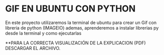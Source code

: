 # GIF EN UBUNTU CON PYTHON
En este proyecto utilizaremos la terminal de ubuntu para crear un Gif con libreria de python (IMAGEIO) ademas, aprenderemos a instalar librerias py desde la terminal y como ejecutarlas

**PARA LA CORRECTA VISUALIZACIÓN DE LA EXPLICACION (PDF) DESCARGAR EL  ARCHIVO.
